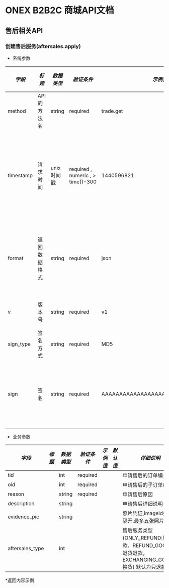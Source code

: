# ONEX B2B2C 商城API文档

## 售后相关API

### 创建售后服务(aftersales.apply)

* 系统参数

| *字段* | *标题* | *数据类型* | *验证条件* | *示例值* | *默认值* | *详细说明* |
| ------------- | ------------- | ------------- | ------------- | ------------- | ------------- | ------------- |
| method | API的方法名 | string | required | trade.get | null | 标识请求的是哪个API |
| timestamp | 请求时间 | unix时间戳 | required , numeric , > time()-300 | 1440596821 | null | 标识API请求的发起时间，如果超时300秒则拒绝请求 |
| format | 返回数据格式 | string | required | json | json | 返回数据是json格式的，目前只支持json |
| v | 版本号 | string | required | v1 | null | 标识该接口的版本 |
| sign_type | 签名方式 | string | required | MD5 | null | 标识签名算法 |
| sign | 签名 | string | required | AAAAAAAAAAAAAAAAAAAAAAAAAAAAAAAAA | null | 数据签名，32位长度16进制数字 |


* 业务参数

| *字段* | *标题* | *数据类型* | *验证条件* | *示例值* | *默认值* | *详细说明* |
| ------------- | ------------- | ------------- | ------------- | ------------- | ------------- | ------------- |
| tid |  | int | required |  |  | 申请售后的订单编号 |
| oid |  | int | required |  |  | 申请售后的子订单编号 |
| reason |  | string | required |  |  | 申请售后原因 |
| description |  | string |  |  |  | 申请售后详细说明 |
| evidence_pic |  | string |  |  |  | 照片凭证,imageId逗号隔开,最多五张照片 |
| aftersales_type |  | int |  |  |  | 售后服务类型(ONLY_REFUND:只退款，REFUND_GOODS:退货退款，EXCHANGING_GOODS:换货) 默认为只退款 |


*返回内容示例

```



```


